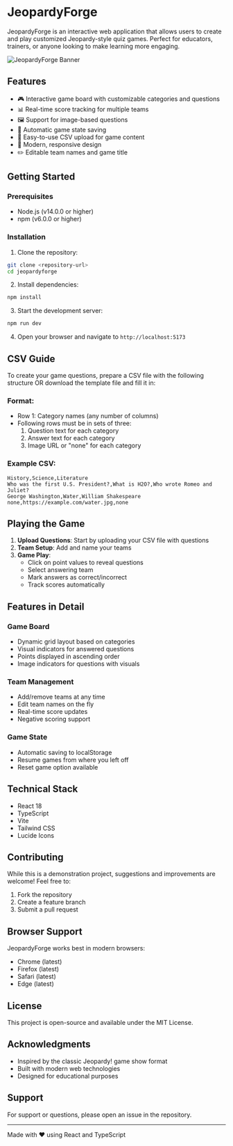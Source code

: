 # JeopardyForge

JeopardyForge is an interactive web application that allows users to create and play customized Jeopardy-style quiz games. Perfect for educators, trainers, or anyone looking to make learning more engaging.

![JeopardyForge Banner](https://ntglsc.pages.dev/images/banner.png)

## Features

- 🎮 Interactive game board with customizable categories and questions
- 📊 Real-time score tracking for multiple teams
- 🖼️ Support for image-based questions
- 💾 Automatic game state saving
- 🎯 Easy-to-use CSV upload for game content
- 🎨 Modern, responsive design
- ✏️ Editable team names and game title

## Getting Started

### Prerequisites

- Node.js (v14.0.0 or higher)
- npm (v6.0.0 or higher)

### Installation

1. Clone the repository:
```bash
git clone <repository-url>
cd jeopardyforge
```

2. Install dependencies:
```bash
npm install
```

3. Start the development server:
```bash
npm run dev
```

4. Open your browser and navigate to `http://localhost:5173`

## CSV Guide

To create your game questions, prepare a CSV file with the following structure OR download the template file and fill it in:

### Format:
- Row 1: Category names (any number of columns)
- Following rows must be in sets of three:
  1. Question text for each category
  2. Answer text for each category
  3. Image URL or "none" for each category

### Example CSV:
```csv
History,Science,Literature
Who was the first U.S. President?,What is H2O?,Who wrote Romeo and Juliet?
George Washington,Water,William Shakespeare
none,https://example.com/water.jpg,none
```

## Playing the Game

1. **Upload Questions**: Start by uploading your CSV file with questions
2. **Team Setup**: Add and name your teams
3. **Game Play**: 
   - Click on point values to reveal questions
   - Select answering team
   - Mark answers as correct/incorrect
   - Track scores automatically

## Features in Detail

### Game Board
- Dynamic grid layout based on categories
- Visual indicators for answered questions
- Points displayed in ascending order
- Image indicators for questions with visuals

### Team Management
- Add/remove teams at any time
- Edit team names on the fly
- Real-time score updates
- Negative scoring support

### Game State
- Automatic saving to localStorage
- Resume games from where you left off
- Reset game option available

## Technical Stack

- React 18
- TypeScript
- Vite
- Tailwind CSS
- Lucide Icons

## Contributing

While this is a demonstration project, suggestions and improvements are welcome! Feel free to:

1. Fork the repository
2. Create a feature branch
3. Submit a pull request

## Browser Support

JeopardyForge works best in modern browsers:
- Chrome (latest)
- Firefox (latest)
- Safari (latest)
- Edge (latest)

## License

This project is open-source and available under the MIT License.

## Acknowledgments

- Inspired by the classic Jeopardy! game show format
- Built with modern web technologies
- Designed for educational purposes

## Support

For support or questions, please open an issue in the repository.

---

Made with ❤️ using React and TypeScript
